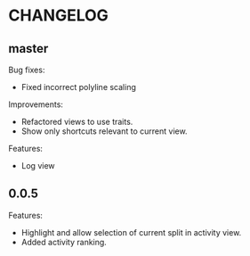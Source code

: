 CHANGELOG
=========

## master

Bug fixes:

- Fixed incorrect polyline scaling

Improvements:

- Refactored views to use traits.
- Show only shortcuts relevant to current view.

Features:

- Log view

## 0.0.5

Features:

- Highlight and allow selection of current split in activity view.
- Added activity ranking.
